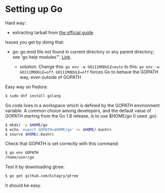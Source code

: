 # Setting up Go

Hard way:

- extracting tarball from [the official guide](https://go.dev/doc/install)

Issues you get by doing that:

- go: go.mod file not found in current directory or any parent directory; see 'go help modules'". [Link](https://stackoverflow.com/questions/66894200/error-message-go-go-mod-file-not-found-in-current-directory-or-any-parent-dire).

  - solution. Change this: `go env -w GO111MODULE=auto` to this: `go env -w GO111MODULE=off`. `GO111MODULE=off` forces Go to behave the GOPATH way, even outside of GOPATH



Easy way on Fedora:

```bash
$ sudo dnf install golang
```

Go code lives in a workspace which is defined by the GOPATH environment variable. A common choice among developers, and the default value of GOPATH starting from the Go 1.8 release, is to use $HOME/go (I used .go):

```bash
$ mkdir -p $HOME/go
$ echo 'export GOPATH=$HOME/go' >> $HOME/.bashrc
$ source $HOME/.bashrc
```

Check that GOPATH is set correctly with this command:

```bash
$ go env GOPATH
/home/user/go
```


Test it by downloading gtree:

```bash
$ go get github.com/kitagry/gtree
``` 

It should be easy.
